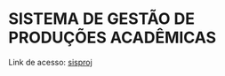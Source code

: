 # SISTEMA DE GESTÃO DE PRODUÇÕES ACADÊMICAS

Link de acesso:  [sisproj](http://portal.unisepe.com.br/unisepe/fvr/sisproj)
